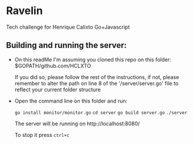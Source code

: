 # Ravelin
Tech challenge for Henrique Calixto Go+Javascript

## Building and running the server:
- On this readMe I'm assuming you cloned this repo on this folder:
     $GOPATH/github.com/HCLXTO

  If you did so, please follow the rest of the instructions, if
  not, please remember to alter the path on line 8 of the 
  '/server/server.go' file to reflect your current folder structure 

 - Open the command line on this folder and run:

   ```go install monitor/monitor.go```
   ```cd server```
   ```go build server.go```
   ```./server```

   The server will be running on http://localhost:8080/

   To stop it press ```ctrl+c```
